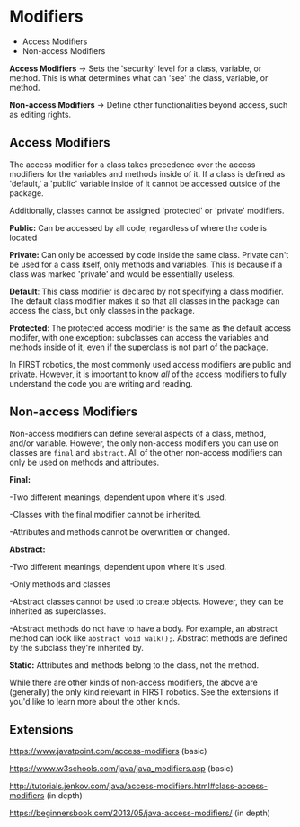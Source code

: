 Modifiers
===
* Access Modifiers 
* Non-access Modifiers 

**Access Modifiers** -> Sets the 'security' level for a class, variable, or method. This is what determines what can 'see' the class, variable, or method. 

**Non-access Modifiers** -> Define other functionalities beyond access, such as editing rights. 

## Access Modifiers

The access modifier for a class takes precedence over the access modifiers for the variables and methods inside of it. If a class is defined as 'default,' a 'public' variable inside of it cannot be accessed outside of the package. 

Additionally, classes cannot be assigned 'protected' or 'private' modifiers. 

**Public:** Can be accessed by all code, regardless of where the code is located

**Private:** Can only be accessed by code inside the same class. Private can't be used for a class itself, only methods and variables. This is because if a class was marked 'private' and would be essentially useless.

**Default**: This class modifier is declared by not specifying a class modifier. The default class modifier makes it so that all classes in the package can access the class, but only classes in the package. 

**Protected**: The protected access modifier is the same as the default access modifer, with one exception: subclasses can access the variables and methods inside of it, even if the superclass is not part of the package. 

In FIRST robotics, the most commonly used access modifiers are public and private. However, it is important to know *all* of the access modifiers to fully understand the code you are writing and reading. 

## Non-access Modifiers

Non-access modifiers can define several aspects of a class, method, and/or variable. However, the only non-access modifiers you can use on classes are ``final`` and ``abstract``. All of the other non-access modifiers can only be used on methods and attributes. 

**Final:** 

-Two different meanings, dependent upon where it's used. 

-Classes with the final modifier cannot be inherited.

-Attributes and methods cannot be overwritten or changed. 

**Abstract:** 

-Two different meanings, dependent upon where it's used. 

-Only methods and classes  

-Abstract classes cannot be used to create objects. However, they can be inherited as superclasses. 

-Abstract methods do not have to have a body. For example, an abstract method can look like ``abstract void walk();``. Abstract methods are defined by the subclass they're inherited by. 

**Static:** Attributes and methods belong to the class, not the method. 

While there are other kinds of non-access modifiers, the above are (generally) the only kind relevant in FIRST robotics. See the extensions if you'd like to learn more about the other kinds. 

## Extensions
https://www.javatpoint.com/access-modifiers (basic)

https://www.w3schools.com/java/java_modifiers.asp (basic) 

http://tutorials.jenkov.com/java/access-modifiers.html#class-access-modifiers (in depth)

https://beginnersbook.com/2013/05/java-access-modifiers/ (in depth)